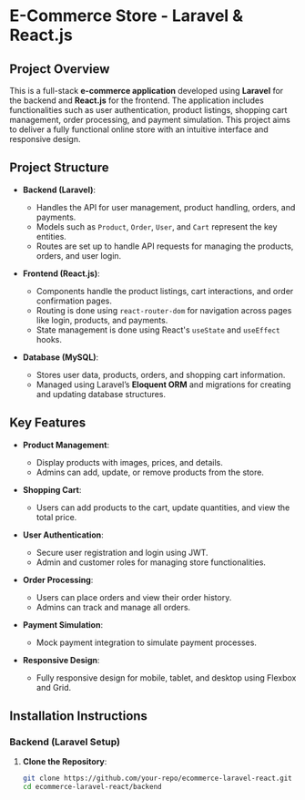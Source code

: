 # E-Commerce Store - Laravel & React.js

## Project Overview

This is a full-stack **e-commerce application** developed using **Laravel** for the backend and **React.js** for the frontend. The application includes functionalities such as user authentication, product listings, shopping cart management, order processing, and payment simulation. This project aims to deliver a fully functional online store with an intuitive interface and responsive design.

## Project Structure

- **Backend (Laravel)**: 
  - Handles the API for user management, product handling, orders, and payments.
  - Models such as `Product`, `Order`, `User`, and `Cart` represent the key entities.
  - Routes are set up to handle API requests for managing the products, orders, and user login.

- **Frontend (React.js)**:
  - Components handle the product listings, cart interactions, and order confirmation pages.
  - Routing is done using `react-router-dom` for navigation across pages like login, products, and payments.
  - State management is done using React's `useState` and `useEffect` hooks.

- **Database (MySQL)**:
  - Stores user data, products, orders, and shopping cart information.
  - Managed using Laravel’s **Eloquent ORM** and migrations for creating and updating database structures.

## Key Features

- **Product Management**: 
  - Display products with images, prices, and details.
  - Admins can add, update, or remove products from the store.
  
- **Shopping Cart**: 
  - Users can add products to the cart, update quantities, and view the total price.
  
- **User Authentication**: 
  - Secure user registration and login using JWT.
  - Admin and customer roles for managing store functionalities.

- **Order Processing**: 
  - Users can place orders and view their order history.
  - Admins can track and manage all orders.

- **Payment Simulation**:
  - Mock payment integration to simulate payment processes.
  
- **Responsive Design**: 
  - Fully responsive design for mobile, tablet, and desktop using Flexbox and Grid.

## Installation Instructions

### Backend (Laravel Setup)

1. **Clone the Repository**:
   ```bash
   git clone https://github.com/your-repo/ecommerce-laravel-react.git
   cd ecommerce-laravel-react/backend
